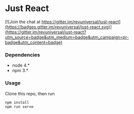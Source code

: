# Just React

[![Join the chat at https://gitter.im/revuniversal/just-react](https://badges.gitter.im/revuniversal/just-react.svg)](https://gitter.im/revuniversal/just-react?utm_source=badge&utm_medium=badge&utm_campaign=pr-badge&utm_content=badge)

### Dependencies

- node 4.*
- npm 3.*

### Usage

Clone this repo, then run

    npm install
    npm run serve
